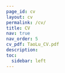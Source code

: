 ```yaml
---
page_id: cv
layout: cv
permalink: /cv/
title: CV
nav: true
nav_order: 5
cv_pdf: TaoLu_CV.pdf
description: 
toc:
  sidebar: left
---
```

